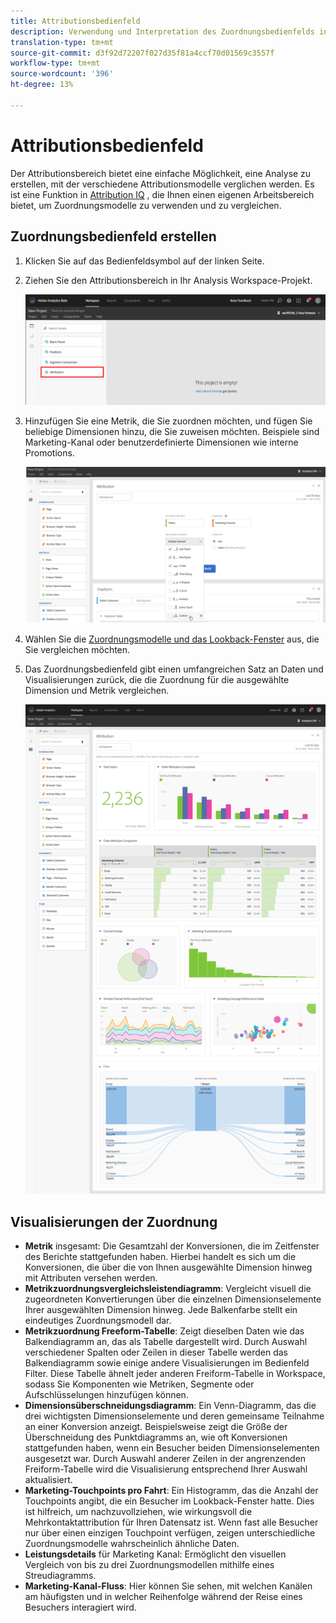 ```yaml
---
title: Attributionsbedienfeld
description: Verwendung und Interpretation des Zuordnungsbedienfelds in Analysis Workspace.
translation-type: tm+mt
source-git-commit: d3f92d72207f027d35f81a4ccf70d01569c3557f
workflow-type: tm+mt
source-wordcount: '396'
ht-degree: 13%

---
```



# Attributionsbedienfeld

Der Attributionsbereich bietet eine einfache Möglichkeit, eine Analyse zu erstellen, mit der verschiedene Attributionsmodelle verglichen werden. Es ist eine Funktion in [Attribution IQ](../attribution/overview.md) , die Ihnen einen eigenen Arbeitsbereich bietet, um Zuordnungsmodelle zu verwenden und zu vergleichen.

## Zuordnungsbedienfeld erstellen

1. Klicken Sie auf das Bedienfeldsymbol auf der linken Seite.
1. Ziehen Sie den Attributionsbereich in Ihr Analysis Workspace-Projekt.

   ![Neues Zuordnungsbedienfeld](assets/Attribution_Panel_1.png)

1. Hinzufügen Sie eine Metrik, die Sie zuordnen möchten, und fügen Sie beliebige Dimensionen hinzu, die Sie zuweisen möchten. Beispiele sind Marketing-Kanal oder benutzerdefinierte Dimensionen wie interne Promotions.

   ![Dimension und Metrik auswählen](assets/attribution_panel2.png)

1. Wählen Sie die [Zuordnungsmodelle und das Lookback-Fenster](../attribution/models.md) aus, die Sie vergleichen möchten.

1. Das Zuordnungsbedienfeld gibt einen umfangreichen Satz an Daten und Visualisierungen zurück, die die Zuordnung für die ausgewählte Dimension und Metrik vergleichen.

   ![Visualisierungen der Zuordnung](assets/attr_panel_vizs.png)

## Visualisierungen der Zuordnung

* **Metrik** insgesamt: Die Gesamtzahl der Konversionen, die im Zeitfenster des Berichte stattgefunden haben. Hierbei handelt es sich um die Konversionen, die über die von Ihnen ausgewählte Dimension hinweg mit Attributen versehen werden.
* **Metrikzuordnungsvergleichsleistendiagramm**: Vergleicht visuell die zugeordneten Konvertierungen über die einzelnen Dimensionselemente Ihrer ausgewählten Dimension hinweg. Jede Balkenfarbe stellt ein eindeutiges Zuordnungsmodell dar.
* **Metrikzuordnung Freeform-Tabelle**: Zeigt dieselben Daten wie das Balkendiagramm an, das als Tabelle dargestellt wird. Durch Auswahl verschiedener Spalten oder Zeilen in dieser Tabelle werden das Balkendiagramm sowie einige andere Visualisierungen im Bedienfeld Filter. Diese Tabelle ähnelt jeder anderen Freiform-Tabelle in Workspace, sodass Sie Komponenten wie Metriken, Segmente oder Aufschlüsselungen hinzufügen können.
* **Dimensionsüberschneidungsdiagramm**: Ein Venn-Diagramm, das die drei wichtigsten Dimensionselemente und deren gemeinsame Teilnahme an einer Konversion anzeigt. Beispielsweise zeigt die Größe der Überschneidung des Punktdiagramms an, wie oft Konversionen stattgefunden haben, wenn ein Besucher beiden Dimensionselementen ausgesetzt war. Durch Auswahl anderer Zeilen in der angrenzenden Freiform-Tabelle wird die Visualisierung entsprechend Ihrer Auswahl aktualisiert.
* **Marketing-Touchpoints pro Fahrt**: Ein Histogramm, das die Anzahl der Touchpoints angibt, die ein Besucher im Lookback-Fenster hatte. Dies ist hilfreich, um nachzuvollziehen, wie wirkungsvoll die Mehrkontaktattribution für Ihren Datensatz ist. Wenn fast alle Besucher nur über einen einzigen Touchpoint verfügen, zeigen unterschiedliche Zuordnungsmodelle wahrscheinlich ähnliche Daten.
* **Leistungsdetails** für Marketing Kanal: Ermöglicht den visuellen Vergleich von bis zu drei Zuordnungsmodellen mithilfe eines Streudiagramms.
* **Marketing-Kanal-Fluss**: Hier können Sie sehen, mit welchen Kanälen am häufigsten und in welcher Reihenfolge während der Reise eines Besuchers interagiert wird.
